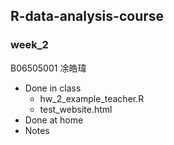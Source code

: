## R-data-analysis-course

### week_2
B06505001 凃皓瑋

- Done in class
  - hw_2_example_teacher.R
  - test_website.html
- Done at home
- Notes
